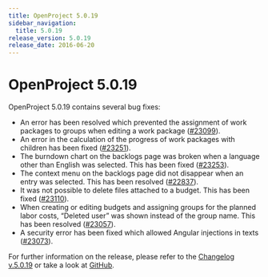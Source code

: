 ```yaml
---
title: OpenProject 5.0.19
sidebar_navigation:
  title: 5.0.19
release_version: 5.0.19
release_date: 2016-06-20
---
```


# OpenProject 5.0.19

OpenProject 5.0.19 contains several bug fixes:

- An error has been resolved which prevented the assignment of work
  packages to groups when editing a work package
  ([#23099](https://community.openproject.org/wp/23099)).
- An error in the calculation of the progress of work packages with
  children has been fixed
  ([#23251](https://community.openproject.org/wp/23251)).
- The burndown chart on the backlogs page was broken when a language
  other than English was selected. This has been fixed
  ([#23253](https://community.openproject.org/wp/23253)).
- The context menu on the backlogs page did not disappear when an
  entry was selected. This has been resolved
  ([#22837](https://community.openproject.org/wp/22837)).
- It was not possible to delete files attached to a budget. This has
  been fixed
  ([#23110](https://community.openproject.org/wp/23110)).
- When creating or editing budgets and assigning groups for the
  planned labor costs, “Deleted user” was shown instead of the group
  name. This has been resolved
  ([#23057](https://community.openproject.org/wp/23057)).
- A security error has been fixed which allowed Angular injections in
  texts
  ([#23073](https://community.openproject.org/wp/23073)).

For further information on the release, please refer to the
[Changelog v.5.0.19](https://community.openproject.org/versions/810)
or take a look at
[GitHub](https://github.com/opf/openproject/tree/v5.0.19).
